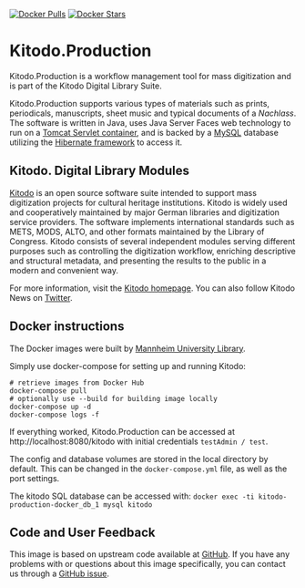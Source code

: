 [![Docker Pulls](https://img.shields.io/docker/pulls/kitodo/production.svg)](https://hub.docker.com/r/kitodo/production/) [![Docker Stars](https://img.shields.io/docker/stars/kitodo/production.svg)](https://hub.docker.com/r/kitodo/production/)

# Kitodo.Production

Kitodo.Production is a workflow management tool for mass digitization and is part of the Kitodo Digital Library Suite.

Kitodo.Production supports various types of materials such as prints, periodicals, manuscripts, sheet music and typical documents of a *Nachlass*. The software is written in Java, uses Java Server Faces web technology to run on a [Tomcat Servlet container](http://tomcat.apache.org/), and is backed by a [MySQL](http://www.mysql.com) database utilizing the [Hibernate framework](http://www.hibernate.org) to access it.

## Kitodo. Digital Library Modules

[Kitodo](https://github.com/kitodo) is an open source software suite intended to support mass digitization projects for cultural heritage institutions. Kitodo is widely used and cooperatively maintained by major German libraries and digitization service providers. The software implements international standards such as METS, MODS, ALTO, and other formats maintained by the Library of Congress. Kitodo consists of several independent modules serving different purposes such as controlling the digitization workflow, enriching descriptive and structural metadata, and presenting the results to the public in a modern and convenient way.

For more information, visit the [Kitodo homepage](https://www.kitodo.org). You can also follow Kitodo News on [Twitter](https://twitter.com/kitodo_org).

## Docker instructions

The Docker images were built by [Mannheim University Library](https://en.wikipedia.org/wiki/Mannheim_University_Library).

Simply use docker-compose for setting up and running Kitodo:

    # retrieve images from Docker Hub
    docker-compose pull
    # optionally use --build for building image locally
    docker-compose up -d
    docker-compose logs -f

If everything worked, Kitodo.Production can be accessed at http://localhost:8080/kitodo with initial credentials `testAdmin / test`.

The config and database volumes are stored in the local directory by default. This can be changed in the `docker-compose.yml` file, as well as the port settings.

The kitodo SQL database can be accessed with: `docker exec -ti kitodo-production-docker_db_1 mysql kitodo`

## Code and User Feedback

This image is based on upstream code available at [GitHub](https://github.com/kitodo/kitodo-production). If you have any problems with or questions about this image specifically, you can contact us through a [GitHub issue](https://github.com/UB-Mannheim/kitodo-production-docker/issues).
